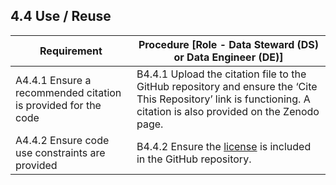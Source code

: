 **4.4 Use / Reuse**
---------------

| **Requirement**                                               | **Procedure** \[Role - Data Steward (DS) or Data Engineer (DE)\]                                                                                                                                                            |
|---------------------------------------------------------------|-----------------------------------------------------------------------------------------------------------------------------------------------------------------------------------------------------------------------------|
| A4.4.1 Ensure a recommended citation is provided for the code | B4.4.1 Upload the citation file to the GitHub repository and ensure the ‘Cite This Repository’ link is functioning. A citation is also provided on the Zenodo page.                                                         |
| A4.4.2 Ensure code use constraints are provided               | B4.4.2 Ensure the [<span class="underline">license</span>](https://docs.github.com/en/communities/setting-up-your-project-for-healthy-contributions/adding-a-license-to-a-repository) is included in the GitHub repository. |
